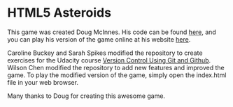 ﻿# HTML5 Asteroids

This game was created Doug McInnes. His code can be found
[here](https://github.com/dmcinnes/HTML5-Asteroids), and you can play his
version of the game online at his website
[here](http://dougmcinnes.com/2010/05/12/html-5-asteroids/).

Caroline Buckey and Sarah Spikes modified the repository to create exercises for
the Udacity course [Version Control Using Git and Github](TODO). 
Wilson Chen modified the repository to add new features and improved the game. 
To play the modified version of the game, 
simply open the index.html file in your web browser.

Many thanks to Doug for creating this awesome game.
